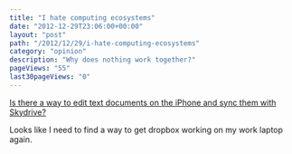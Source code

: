 ```yaml
---
title: "I hate computing ecosystems"
date: "2012-12-29T23:06:00+00:00"
layout: "post"
path: "/2012/12/29/i-hate-computing-ecosystems"
category: "opinion"
description: "Why does nothing work together?"
pageViews: "55"
last30pageViews: "0"
---
```


[Is there a way to edit text documents on the iPhone and sync them with Skydrive?](http://superuser.com/questions/525673/is-there-a-way-to-edit-text-documents-on-the-iphone-and-sync-them-with-skydrive/525700#525700)

Looks like I need to find a way to get dropbox working on my work laptop again.
